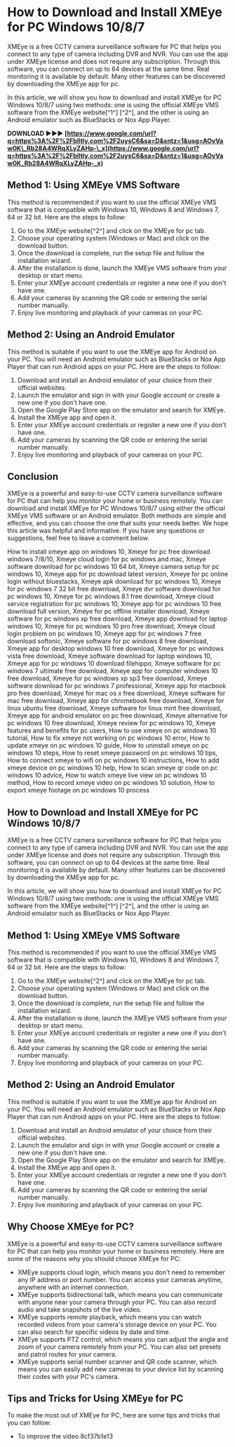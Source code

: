 
 
# How to Download and Install XMEye for PC Windows 10/8/7
 
XMEye is a free CCTV camera surveillance software for PC that helps you connect to any type of camera including DVR and NVR. You can use the app under XMEye license and does not require any subscription. Through this software, you can connect on up to 64 devices at the same time. Real monitoring it is available by default. Many other features can be discovered by downloading the XMEye app for pc.
 
In this article, we will show you how to download and install XMEye for PC Windows 10/8/7 using two methods: one is using the official XMEye VMS software from the XMEye website[^1^] [^2^], and the other is using an Android emulator such as BlueStacks or Nox App Player.
 
**DOWNLOAD ►►► [https://www.google.com/url?q=https%3A%2F%2Fblltly.com%2F2uysC6&sa=D&sntz=1&usg=AOvVaw0K\_Rb28A4WRqXLyZAHp-\_x](https://www.google.com/url?q=https%3A%2F%2Fblltly.com%2F2uysC6&sa=D&sntz=1&usg=AOvVaw0K_Rb28A4WRqXLyZAHp-_x)**


 
## Method 1: Using XMEye VMS Software
 
This method is recommended if you want to use the official XMEye VMS software that is compatible with Windows 10, Windows 8 and Windows 7, 64 or 32 bit. Here are the steps to follow:
 
1. Go to the XMEye website[^2^] and click on the XMEye for pc tab.
2. Choose your operating system (Windows or Mac) and click on the download button.
3. Once the download is complete, run the setup file and follow the installation wizard.
4. After the installation is done, launch the XMEye VMS software from your desktop or start menu.
5. Enter your XMEye account credentials or register a new one if you don't have one.
6. Add your cameras by scanning the QR code or entering the serial number manually.
7. Enjoy live monitoring and playback of your cameras on your PC.

## Method 2: Using an Android Emulator
 
This method is suitable if you want to use the XMEye app for Android on your PC. You will need an Android emulator such as BlueStacks or Nox App Player that can run Android apps on your PC. Here are the steps to follow:

1. Download and install an Android emulator of your choice from their official websites.
2. Launch the emulator and sign in with your Google account or create a new one if you don't have one.
3. Open the Google Play Store app on the emulator and search for XMEye.
4. Install the XMEye app and open it.
5. Enter your XMEye account credentials or register a new one if you don't have one.
6. Add your cameras by scanning the QR code or entering the serial number manually.
7. Enjoy live monitoring and playback of your cameras on your PC.

## Conclusion
 
XMEye is a powerful and easy-to-use CCTV camera surveillance software for PC that can help you monitor your home or business remotely. You can download and install XMEye for PC Windows 10/8/7 using either the official XMEye VMS software or an Android emulator. Both methods are simple and effective, and you can choose the one that suits your needs better. We hope this article was helpful and informative. If you have any questions or suggestions, feel free to leave a comment below.
 
How to install xmeye app on windows 10,  Xmeye for pc free download windows 7/8/10,  Xmeye cloud login for pc windows and mac,  Xmeye software download for pc windows 10 64 bit,  Xmeye camera setup for pc windows 10,  Xmeye app for pc download latest version,  Xmeye for pc online login without bluestacks,  Xmeye apk download for pc windows 10,  Xmeye for pc windows 7 32 bit free download,  Xmeye dvr software download for pc windows 10,  Xmeye for pc windows 8.1 free download,  Xmeye cloud service registration for pc windows 10,  Xmeye app for pc windows 10 free download full version,  Xmeye for pc offline installer download,  Xmeye software for pc windows xp free download,  Xmeye app download for laptop windows 10,  Xmeye for pc windows 10 pro free download,  Xmeye cloud login problem on pc windows 10,  Xmeye app for pc windows 7 free download softonic,  Xmeye software for pc windows 8 free download,  Xmeye app for desktop windows 10 free download,  Xmeye for pc windows vista free download,  Xmeye software download for laptop windows 10,  Xmeye app for pc windows 10 download filehippo,  Xmeye software for pc windows 7 ultimate free download,  Xmeye app for computer windows 10 free download,  Xmeye for pc windows xp sp3 free download,  Xmeye software download for pc windows 7 professional,  Xmeye app for macbook pro free download,  Xmeye for mac os x free download,  Xmeye software for mac free download,  Xmeye app for chromebook free download,  Xmeye for linux ubuntu free download,  Xmeye software for linux mint free download,  Xmeye app for android emulator on pc free download,  Xmeye alternative for pc windows 10 free download,  Xmeye review for pc windows 10,  Xmeye features and benefits for pc users,  How to use xmeye on pc windows 10 tutorial,  How to fix xmeye not working on pc windows 10 error,  How to update xmeye on pc windows 10 guide,  How to uninstall xmeye on pc windows 10 steps,  How to reset xmeye password on pc windows 10 tips,  How to connect xmeye to wifi on pc windows 10 instructions,  How to add xmeye device on pc windows 10 help,  How to scan xmeye qr code on pc windows 10 advice,  How to watch xmeye live view on pc windows 10 method,  How to record xmeye video on pc windows 10 solution,  How to export xmeye footage on pc windows 10 process
  
## How to Download and Install XMEye for PC Windows 10/8/7
 
XMEye is a free CCTV camera surveillance software for PC that helps you connect to any type of camera including DVR and NVR. You can use the app under XMEye license and does not require any subscription. Through this software, you can connect on up to 64 devices at the same time. Real monitoring it is available by default. Many other features can be discovered by downloading the XMEye app for pc.
 
In this article, we will show you how to download and install XMEye for PC Windows 10/8/7 using two methods: one is using the official XMEye VMS software from the XMEye website[^1^] [^2^], and the other is using an Android emulator such as BlueStacks or Nox App Player.
 
## Method 1: Using XMEye VMS Software
 
This method is recommended if you want to use the official XMEye VMS software that is compatible with Windows 10, Windows 8 and Windows 7, 64 or 32 bit. Here are the steps to follow:

1. Go to the XMEye website[^2^] and click on the XMEye for pc tab.
2. Choose your operating system (Windows or Mac) and click on the download button.
3. Once the download is complete, run the setup file and follow the installation wizard.
4. After the installation is done, launch the XMEye VMS software from your desktop or start menu.
5. Enter your XMEye account credentials or register a new one if you don't have one.
6. Add your cameras by scanning the QR code or entering the serial number manually.
7. Enjoy live monitoring and playback of your cameras on your PC.

## Method 2: Using an Android Emulator
 
This method is suitable if you want to use the XMEye app for Android on your PC. You will need an Android emulator such as BlueStacks or Nox App Player that can run Android apps on your PC. Here are the steps to follow:

1. Download and install an Android emulator of your choice from their official websites.
2. Launch the emulator and sign in with your Google account or create a new one if you don't have one.
3. Open the Google Play Store app on the emulator and search for XMEye.
4. Install the XMEye app and open it.
5. Enter your XMEye account credentials or register a new one if you don't have one.
6. Add your cameras by scanning the QR code or entering the serial number manually.
7. Enjoy live monitoring and playback of your cameras on your PC.

## Why Choose XMEye for PC?
 
XMEye is a powerful and easy-to-use CCTV camera surveillance software for PC that can help you monitor your home or business remotely. Here are some of the reasons why you should choose XMEye for PC:

- XMEye supports cloud login, which means you don't need to remember any IP address or port number. You can access your cameras anytime, anywhere with an internet connection.
- XMEye supports bidirectional talk, which means you can communicate with anyone near your camera through your PC. You can also record audio and take snapshots of the live video.
- XMEye supports remote playback, which means you can watch recorded videos from your camera's storage device on your PC. You can also search for specific videos by date and time.
- XMEye supports PTZ control, which means you can adjust the angle and zoom of your camera remotely from your PC. You can also set presets and patrol routes for your camera.
- XMEye supports serial number scanner and QR code scanner, which means you can easily add new cameras to your device list by scanning their codes with your PC's camera.

## Tips and Tricks for Using XMEye for PC
 
To make the most out of XMEye for PC, here are some tips and tricks that you can follow:

- To improve the video 8cf37b1e13


